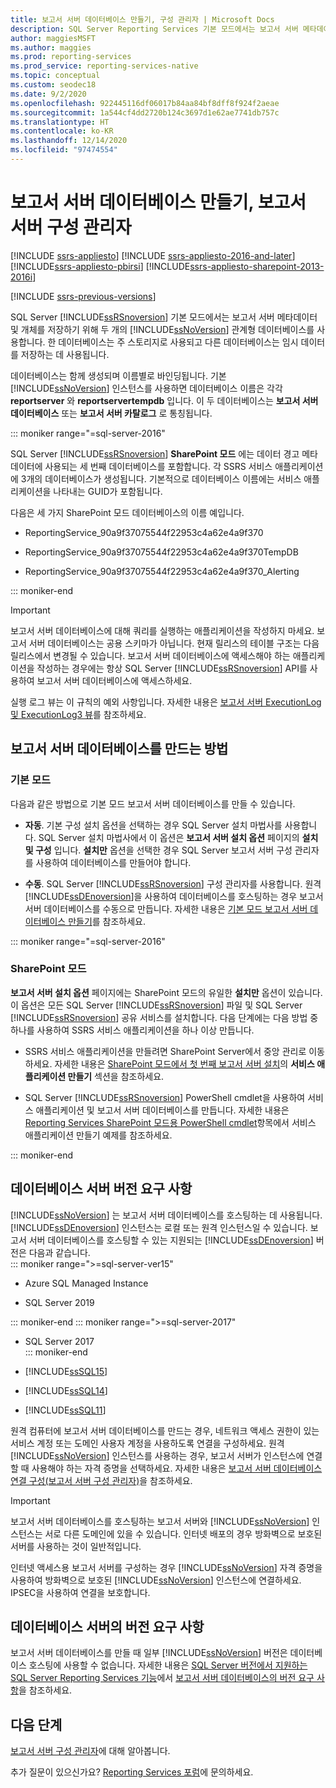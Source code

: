 ```yaml
---
title: 보고서 서버 데이터베이스 만들기, 구성 관리자 | Microsoft Docs
description: SQL Server Reporting Services 기본 모드에서는 보고서 서버 메타데이터 및 개체를 저장하기 위해 두 개의 SQL Server 관계형 데이터베이스를 사용합니다. 한 데이터베이스는 주 스토리지로 사용되고 다른 데이터베이스는 임시 데이터를 저장하는 데 사용됩니다.
author: maggiesMSFT
ms.author: maggies
ms.prod: reporting-services
ms.prod_service: reporting-services-native
ms.topic: conceptual
ms.custom: seodec18
ms.date: 9/2/2020
ms.openlocfilehash: 922445116df06017b84aa84bf8dff8f924f2aeae
ms.sourcegitcommit: 1a544cf4dd2720b124c3697d1e62ae7741db757c
ms.translationtype: HT
ms.contentlocale: ko-KR
ms.lasthandoff: 12/14/2020
ms.locfileid: "97474554"
---
```

# <a name="create-a-report-server-database-report-server-configuration-manager"></a>보고서 서버 데이터베이스 만들기, 보고서 서버 구성 관리자  

[!INCLUDE [ssrs-appliesto](../../includes/ssrs-appliesto.md)] [!INCLUDE [ssrs-appliesto-2016-and-later](../../includes/ssrs-appliesto-2016-and-later.md)] [!INCLUDE[ssrs-appliesto-pbirsi](../../includes/ssrs-appliesto-pbirs.md)] [!INCLUDE[ssrs-appliesto-sharepoint-2013-2016i](../../includes/ssrs-appliesto-sharepoint-2013-2016.md)]

[!INCLUDE [ssrs-previous-versions](../../includes/ssrs-previous-versions.md)]

SQL Server [!INCLUDE[ssRSnoversion](../../includes/ssrsnoversion-md.md)] 기본 모드에서는 보고서 서버 메타데이터 및 개체를 저장하기 위해 두 개의 [!INCLUDE[ssNoVersion](../../includes/ssnoversion-md.md)] 관계형 데이터베이스를 사용합니다. 한 데이터베이스는 주 스토리지로 사용되고 다른 데이터베이스는 임시 데이터를 저장하는 데 사용됩니다. 

데이터베이스는 함께 생성되며 이름별로 바인딩됩니다. 기본 [!INCLUDE[ssNoVersion](../../includes/ssnoversion-md.md)] 인스턴스를 사용하면 데이터베이스 이름은 각각 **reportserver** 와 **reportservertempdb** 입니다. 이 두 데이터베이스는 **보고서 서버 데이터베이스** 또는 **보고서 서버 카탈로그** 로 통칭됩니다.

::: moniker range="=sql-server-2016"

SQL Server [!INCLUDE[ssRSnoversion](../../includes/ssrsnoversion-md.md)] **SharePoint 모드** 에는 데이터 경고 메타데이터에 사용되는 세 번째 데이터베이스를 포함합니다. 각 SSRS 서비스 애플리케이션에 3개의 데이터베이스가 생성됩니다. 기본적으로 데이터베이스 이름에는 서비스 애플리케이션을 나타내는 GUID가 포함됩니다. 

다음은 세 가지 SharePoint 모드 데이터베이스의 이름 예입니다.

- ReportingService_90a9f37075544f22953c4a62e4a9f370  
  
- ReportingService_90a9f37075544f22953c4a62e4a9f370TempDB  
  
- ReportingService_90a9f37075544f22953c4a62e4a9f370_Alerting  

::: moniker-end
  
> [!IMPORTANT]  
> 보고서 서버 데이터베이스에 대해 쿼리를 실행하는 애플리케이션을 작성하지 마세요. 보고서 서버 데이터베이스는 공용 스키마가 아닙니다. 현재 릴리스의 테이블 구조는 다음 릴리스에서 변경될 수 있습니다. 보고서 서버 데이터베이스에 액세스해야 하는 애플리케이션을 작성하는 경우에는 항상 SQL Server [!INCLUDE[ssRSnoversion](../../includes/ssrsnoversion-md.md)] API를 사용하여 보고서 서버 데이터베이스에 액세스하세요.  
>
> 실행 로그 뷰는 이 규칙의 예외 사항입니다. 자세한 내용은 [보고서 서버 ExecutionLog 및 ExecutionLog3 뷰](../../reporting-services/report-server/report-server-executionlog-and-the-executionlog3-view.md)를 참조하세요.  
  
## <a name="ways-to-create-the-report-server-database"></a>보고서 서버 데이터베이스를 만드는 방법

 ### <a name="native-mode"></a>기본 모드
 다음과 같은 방법으로 기본 모드 보고서 서버 데이터베이스를 만들 수 있습니다.  
  
- **자동**. 기본 구성 설치 옵션을 선택하는 경우 SQL Server 설치 마법사를 사용합니다. SQL Server 설치 마법사에서 이 옵션은 **보고서 서버 설치 옵션** 페이지의 **설치 및 구성** 입니다. **설치만** 옵션을 선택한 경우 SQL Server 보고서 서버 구성 관리자를 사용하여 데이터베이스를 만들어야 합니다.  
  
- **수동**. SQL Server [!INCLUDE[ssRSnoversion](../../includes/ssrsnoversion-md.md)] 구성 관리자를 사용합니다. 원격 [!INCLUDE[ssDEnoversion](../../includes/ssdenoversion-md.md)]을 사용하여 데이터베이스를 호스팅하는 경우 보고서 서버 데이터베이스를 수동으로 만듭니다. 자세한 내용은 [기본 모드 보고서 서버 데이터베이스 만들기](../../reporting-services/install-windows/ssrs-report-server-create-a-native-mode-report-server-database.md)를 참조하세요.  

::: moniker range="=sql-server-2016"
  
### <a name="sharepoint-mode"></a>SharePoint 모드 
**보고서 서버 설치 옵션** 페이지에는 SharePoint 모드의 유일한 **설치만** 옵션이 있습니다. 이 옵션은 모든 SQL Server [!INCLUDE[ssRSnoversion](../../includes/ssrsnoversion-md.md)] 파일 및 SQL Server [!INCLUDE[ssRSnoversion](../../includes/ssrsnoversion-md.md)] 공유 서비스를 설치합니다. 다음 단계에는 다음 방법 중 하나를 사용하여 SSRS 서비스 애플리케이션을 하나 이상 만듭니다.  
  
- SSRS 서비스 애플리케이션을 만들려면 SharePoint Server에서 중앙 관리로 이동하세요. 자세한 내용은 [SharePoint 모드에서 첫 번째 보고서 서버 설치](../../reporting-services/install-windows/install-the-first-report-server-in-sharepoint-mode.md#bkmk_create_serrviceapplication)의 **서비스 애플리케이션 만들기** 섹션을 참조하세요.  
  
- SQL Server [!INCLUDE[ssRSnoversion](../../includes/ssrsnoversion-md.md)] PowerShell cmdlet을 사용하여 서비스 애플리케이션 및 보고서 서버 데이터베이스를 만듭니다. 자세한 내용은 [Reporting Services SharePoint 모드용 PowerShell cmdlet](../../reporting-services/report-server-sharepoint/powershell-cmdlets-for-reporting-services-sharepoint-mode.md)항목에서 서비스 애플리케이션 만들기 예제를 참조하세요.  

::: moniker-end
  
## <a name="database-server-version-requirements"></a>데이터베이스 서버 버전 요구 사항

 [!INCLUDE[ssNoVersion](../../includes/ssnoversion-md.md)] 는 보고서 서버 데이터베이스를 호스팅하는 데 사용됩니다. [!INCLUDE[ssDEnoversion](../../includes/ssdenoversion-md.md)] 인스턴스는 로컬 또는 원격 인스턴스일 수 있습니다. 보고서 서버 데이터베이스를 호스팅할 수 있는 지원되는 [!INCLUDE[ssDEnoversion](../../includes/ssdenoversion-md.md)] 버전은 다음과 같습니다.  
::: moniker range=">=sql-server-ver15"

- Azure SQL Managed Instance

- SQL Server 2019

::: moniker-end
::: moniker range=">=sql-server-2017"

- SQL Server 2017  
::: moniker-end

- [!INCLUDE[ssSQL15](../../includes/sssql15-md.md)]  
  
- [!INCLUDE[ssSQL14](../../includes/sssql14-md.md)]  
  
- [!INCLUDE[ssSQL11](../../includes/sssql11-md.md)]  

원격 컴퓨터에 보고서 서버 데이터베이스를 만드는 경우, 네트워크 액세스 권한이 있는 서비스 계정 또는 도메인 사용자 계정을 사용하도록 연결을 구성하세요. 원격 [!INCLUDE[ssNoVersion](../../includes/ssnoversion-md.md)] 인스턴스를 사용하는 경우, 보고서 서버가 인스턴스에 연결할 때 사용해야 하는 자격 증명을 선택하세요. 자세한 내용은 [보고서 서버 데이터베이스 연결 구성&#40;보고서 서버 구성 관리자&#41;](../../reporting-services/install-windows/configure-a-report-server-database-connection-ssrs-configuration-manager.md)을 참조하세요.  
  
> [!IMPORTANT]  
> 보고서 서버 데이터베이스를 호스팅하는 보고서 서버와 [!INCLUDE[ssNoVersion](../../includes/ssnoversion-md.md)] 인스턴스는 서로 다른 도메인에 있을 수 있습니다. 인터넷 배포의 경우 방화벽으로 보호된 서버를 사용하는 것이 일반적입니다. 
>
> 인터넷 액세스용 보고서 서버를 구성하는 경우 [!INCLUDE[ssNoVersion](../../includes/ssnoversion-md.md)] 자격 증명을 사용하여 방화벽으로 보호된 [!INCLUDE[ssNoVersion](../../includes/ssnoversion-md.md)] 인스턴스에 연결하세요. IPSEC을 사용하여 연결을 보호합니다.  
  
## <a name="edition-requirements-for-a-database-server"></a>데이터베이스 서버의 버전 요구 사항 

 보고서 서버 데이터베이스를 만들 때 일부 [!INCLUDE[ssNoVersion](../../includes/ssnoversion-md.md)] 버전은 데이터베이스 호스팅에 사용할 수 없습니다. 자세한 내용은 [SQL Server 버전에서 지원하는 SQL Server Reporting Services 기능](../reporting-services-features-supported-by-the-editions-of-sql-server-2016.md)에서 [보고서 서버 데이터베이스의 버전 요구 사항](../reporting-services-features-supported-by-the-editions-of-sql-server-2016.md#edition-requirements-for-the-report-server-database)을 참조하세요.  

## <a name="next-steps"></a>다음 단계

[보고서 서버 구성 관리자](reporting-services-configuration-manager-native-mode.md)에 대해 알아봅니다.  

추가 질문이 있으신가요? [Reporting Services 포럼](https://go.microsoft.com/fwlink/?LinkId=620231)에 문의하세요.